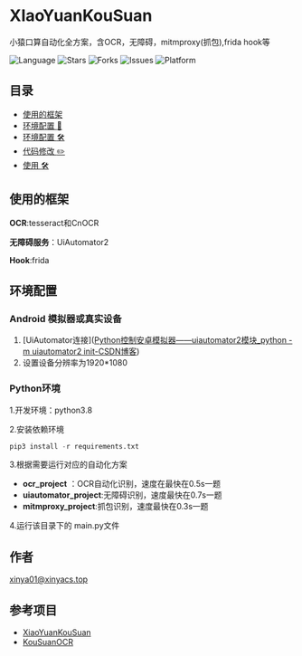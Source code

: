 # XIaoYuanKouSuan

小猿口算自动化全方案，含OCR，无障碍，mitmproxy(抓包),frida hook等

![Language](https://img.shields.io/badge/language-python-blue?logo=python)
![Stars](https://img.shields.io/github/stars/xinyacs/XiaoYuan_Calculation_Automation.svg)
![Forks](https://img.shields.io/github/forks/xinyacs/XiaoYuan_Calculation_Automation.svg)
![Issues](https://img.shields.io/github/issues/xinyacs/XiaoYuan_Calculation_Automation.svg)
![Platform](https://img.shields.io/badge/platform-Android-green?logo=android)

## 目录

- [使用的框架](#使用的框架)
- [环境配置 :thought_balloon:](#碎碎念-thought_balloon)
- [环境配置 :hammer_and_wrench:](#环境配置-hammer_and_wrench)
- [代码修改 :pencil2:](#代码修改-pencil2)
- [使用 :hammer_and_wrench:](#使用-hammer_and_wrench)

## 使用的框架

**OCR**:tesseract和CnOCR

**无障碍服务**：UiAutomator2

**Hook**:frida

## 环境配置

### Android 模拟器或真实设备

1. [UiAutomator连接]([Python控制安卓模拟器——uiautomator2模块_python -m uiautomator2 init-CSDN博客](https://blog.csdn.net/AZURE060606/article/details/137265580))
2. 设置设备分辨率为1920*1080


### Python环境
 1.开发环境：python3.8

 2.安装依赖环境

```python
pip3 install -r requirements.txt
```

3.根据需要运行对应的自动化方案

-  **ocr_project** ：OCR自动化识别，速度在最快在0.5s一题
- **uiautomator_project**:无障碍识别，速度最快在0.7s一题
- **mitmproxy_project**:抓包识别，速度最快在0.3s一题

4.运行该目录下的 main.py文件

## 作者
xinya01@xinyacs.top

## 参考项目

- [XiaoYuanKouSuan](https://github.com/cr4n5/XiaoYuanKouSuan)
- [KouSuanOCR](https://github.com/extrant/KouSuanOCR)
